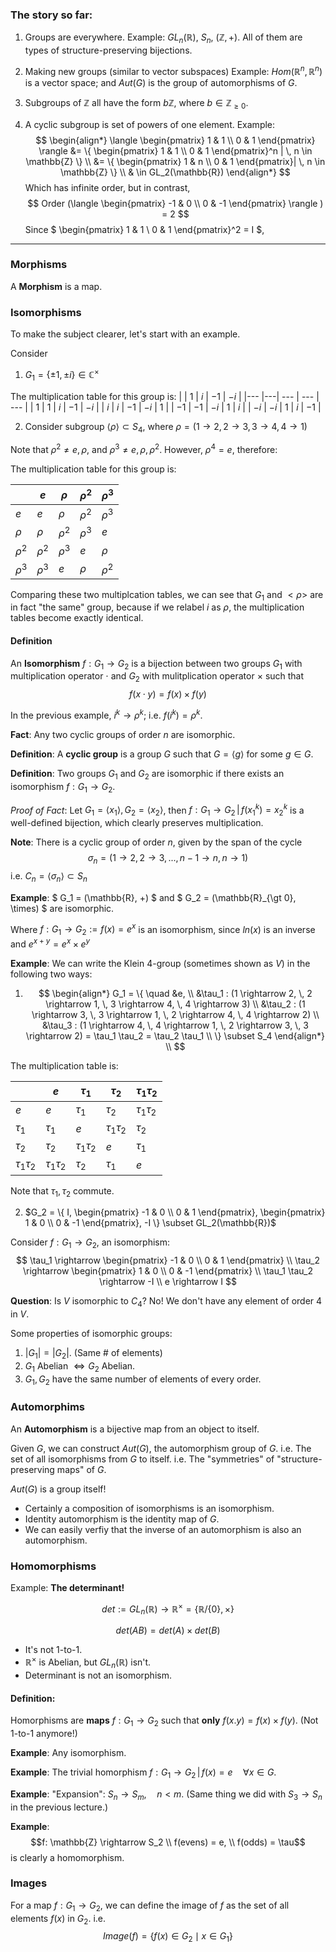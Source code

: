 ### The story so far:
1. Groups are everywhere.
    Example: $GL_n(\mathbb{R})$, $S_n$, $(\mathbb{Z}, +)$.
    All of them are types of structure-preserving bijections.

2. Making new groups (similar to vector subspaces)
    Example: $Hom(\mathbb{R}^n, \mathbb{R}^n)$ is a vector space; and $Aut(G)$ is the group of automorphisms of $G$.

3. Subgroups of $\mathbb{Z}$ all have the form $b\mathbb{Z}$, where $b \in \mathbb{Z}_{\geq 0}$.

4. A cyclic subgroup is set of powers of one element.
    Example: 
    $$
    \begin{align*}
    \langle \begin{pmatrix} 1 & 1 \\ 0 & 1 \end{pmatrix} \rangle &= \{ \begin{pmatrix} 1 & 1 \\ 0 & 1 \end{pmatrix}^n | \, n \in \mathbb{Z} \} \\
    &= \{ \begin{pmatrix} 1 & n \\ 0 & 1 \end{pmatrix}| \, n \in \mathbb{Z} \} \\
    & \in GL_2(\mathbb{R})
    \end{align*}
    $$
    Which has infinite order, but in contrast,
    $$
    Order (\langle \begin{pmatrix} -1 & 0 \\ 0 & -1 \end{pmatrix} \rangle ) = 2
    $$
    Since $ \begin{pmatrix} 1 & 1 \\ 0 & 1 \end{pmatrix}^2 = I
    $,

<hr/>

### Morphisms
A **Morphism** is a map.


### Isomorphisms
To make the subject clearer, let's start with an example.

Consider
1. $G_1 = \{ \pm 1, \pm i \} \in \mathbb{C}^\times$

The multiplication table for this group is:
|      | $1$ | $i$ | $-1$ | $-i$ |
|---   |---| --- | --- | --- |
| $1$  | $1$ | $i$ | $-1$ | $-i$ |
| $i$  | $i$ | $-1$ | $-i$ | $1$ |
| $-1$ | $-1$ | $-i$ | $1$ | $i$ |
| $-i$ | $-i$ | $1$ | $i$ | $-1$ |


2. Consider subgroup $\langle \rho \rangle \subset S_4$, where $\rho = (1 \rightarrow 2, \, 2 \rightarrow 3, \, 3\rightarrow 4, \, 4 \rightarrow 1)$

Note that $\rho^2 \neq e, \rho$, and $\rho^3 \neq e, \rho, \rho^2$.
However, $\rho^4 = e$, therefore:

The multiplication table for this group is:

|          | $e$ | $\rho$ | $\rho^2$ | $\rho^3$ |
|---       |---| --- | --- | --- |
| $e$        | $e$ | $\rho$ | $\rho^2$ | $\rho^3$ |
| $\rho$   | $\rho$ | $\rho^2$ | $\rho^3$ | $e$ |
| $\rho^2$ | $\rho^2$ | $\rho^3$ | $e$ | $\rho$ |
| $\rho^3$ | $\rho^3$ | $e$ | $\rho$ | $\rho^2$ |

Comparing these two multiplcation tables, we can see that $G_1$ and $<\rho>$ are in fact "the same" group, because if we relabel $i$ as $\rho$, the multiplication tables become exactly identical.

#### Definition
An **Isomorphism** $f: G_1 \rightarrow G_2$ is a bijection between two groups $G_1$ with multiplication operator $\cdot$ and $G_2$ with mulitplication operator $\times$ such that 
$$f(x \cdot y) = f(x) \times f(y)$$ 

In the previous example, $i^k \rightarrow \rho^k$; i.e. $f(i^k) = \rho^k$.

**Fact**: Any two cyclic groups of order $n$ are isomorphic.

**Definition**: A **cyclic group** is a group $G$ such that $G = \langle g \rangle$ for some $g \in G$.

**Definition**: Two groups $G_1$ and $G_2$ are isomorphic if there exists an isomorphism $f: G_1 \rightarrow G_2$.

_Proof of Fact_:
Let $G_1 = \langle x_1 \rangle, G_2 = \langle x_2 \rangle$, then
$f: G_1 \rightarrow G_2 \, | \, f(x_1^k) = x_2^k$ is a well-defined bijection, which clearly preserves multiplication.

**Note**: There is a cyclic group of order $n$, given by the span of the cycle
$$
\sigma_n = (1 \rightarrow 2, 2 \rightarrow 3, ..., n-1 \rightarrow n, n \rightarrow 1)
$$
i.e. $C_n = \langle \sigma_n \rangle \subset S_n$

**Example**:
$ G_1 = (\mathbb{R}, +) $ and $ G_2 = (\mathbb{R}_{\gt 0}, \times) $ are isomorphic.

Where $f: G_1 \rightarrow G_2 := f(x) =e^x$ is an isomorphism, since $ln(x)$ is an inverse and $e^{x+y} = e^x \times e^y$

**Example**:
We can write the Klein 4-group (sometimes shown as $V$) in the following two ways:

1. $$
\begin{align*}
G_1 = \{ \quad
&e, \\ 
&\tau_1 : (1 \rightarrow 2, \, 2 \rightarrow 1, \, 3 \rightarrow 4, \, 4 \rightarrow 3) \\ 
&\tau_2 : (1 \rightarrow 3, \, 3 \rightarrow 1, \, 2 \rightarrow 4, \, 4 \rightarrow 2) \\ 
&\tau_3 : (1 \rightarrow 4, \, 4 \rightarrow 1, \, 2 \rightarrow 3, \, 3 \rightarrow 2) = \tau_1 \tau_2 = \tau_2 \tau_1 \\ 
\} \subset S_4
\end{align*} \\
$$

The multiplication table is:

|                 | $e$             | $\tau_1$        | $\tau_2$        | $\tau_1 \tau_2$ |
|---              |---              | ---             | ---             | --- |
| $e$             | $e$             | $\tau_1$        | $\tau_2$        | $\tau_1 \tau_2$ |
| $\tau_1$        | $\tau_1$        | $e$             | $\tau_1 \tau_2$ | $\tau_2$ |
| $\tau_2$        | $\tau_2$        | $\tau_1 \tau_2$ | $e$             | $\tau_1$ |
| $\tau_1 \tau_2$ | $\tau_1 \tau_2$ | $\tau_2$        | $\tau_1$        | $e$ |

Note that $\tau_1, \tau_2$ commute.

2. $G_2 = \{ I, \begin{pmatrix} -1 & 0 \\ 0 & 1 \end{pmatrix}, \begin{pmatrix} 1 & 0 \\ 0 & -1 \end{pmatrix}, -I \} \subset GL_2(\mathbb{R})$

Consider $f: G_1 \rightarrow G_2$, an isomorphism:
$$
\tau_1 \rightarrow \begin{pmatrix} -1 & 0 \\ 0 & 1 \end{pmatrix} \\
\tau_2 \rightarrow \begin{pmatrix} 1 & 0 \\ 0 & -1 \end{pmatrix} \\
\tau_1 \tau_2 \rightarrow -I \\
e \rightarrow I
$$

**Question**: Is $V$ isomorphic to $C_4$?
No! We don't have any element of order $4$ in $V$.

Some properties of isomorphic groups:

1. $|G_1| = |G_2|$. (Same # of elements)
2. $G_1$ Abelian $\iff G_2$ Abelian.
3. $G_1, G_2$ have the same number of elements of every order.

### Automorphims
An **Automorphism** is a bijective map from an object to itself.

Given $G$, we can construct $Aut(G)$, the automorphism group of $G$.
i.e. The set of all isomorphisms from $G$ to itself.
i.e. The "symmetries" of "structure-preserving maps" of $G$.

$Aut(G)$ is a group itself!

- Certainly a composition of isomorphisms is an isomorphism.
- Identity automorphism is the identity map of $G$.
- We can easily verfiy that the inverse of an automorphism is also an automorphism.

### Homomorphisms

Example: **The determinant!**

$$det:= GL_n(\mathbb{R}) \rightarrow \mathbb{R}^{\times} = \{ \mathbb{R} / \{0\}, \times \}$$

$$
det(AB) = det(A) \times det(B)
$$
- It's not 1-to-1.
- $\mathbb{R}^{\times}$ is Abelian, but $GL_n(\mathbb{R})$ isn't.
- Determinant is not an isomorphism.

#### Definition:
Homorphisms are **maps** $f: G_1 \rightarrow G_2$ such that **only** $f(x.y) = f(x) \times f(y)$.
(Not 1-to-1 anymore!)

**Example**: Any isomorphism.

**Example**: The trivial homorphism $f: G_1 \rightarrow G_2 \, | \, f(x) = e \quad \forall x \in G$.

**Example**: "Expansion":  $S_n \rightarrow S_m, \quad n < m$.
(Same thing we did with $S_3 \rightarrow S_n$ in the previous lecture.)

**Example**: 
$$f: \mathbb{Z} \rightarrow S_2 \\ 
f(evens) = e, \\
 f(odds) = \tau$$ is clearly a homomorphism.

### Images
For a map $f: G_1 \rightarrow G_2$, we can define the image of $f$ as the set of all elements $f(x)$ in $G_2$.
i.e. 
$$
Image(f) = \{ f(x) \in G_2 \mid x \in G_1 \}
$$
